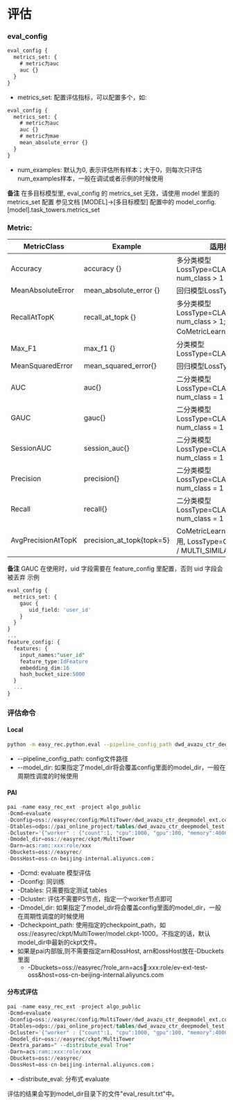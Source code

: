 # 评估

### eval_config

```sql
eval_config {
  metrics_set: {
    # metric为auc
    auc {}
  }
}
```

- metrics_set: 配置评估指标，可以配置多个，如:

```sql
eval_config {
  metrics_set: {
    # metric为auc
    auc {}
    # metric为mae
    mean_absolute_error {}
  }
}
```

- num_examples: 默认为0, 表示评估所有样本；大于0，则每次只评估num_examples样本，一般在调试或者示例的时候使用

**备注**
在多目标模型里, eval_config 的 metrics_set 无效，请使用 model 里面的 metrics_set 配置
参见文档 \[MODEL\]->\[多目标模型\] 配置中的 model_config.\[model\].task_towers.metrics_set

### Metric:

| MetricClass        | Example                   | 适用模型                                                                  |
| ------------------ | ------------------------- | --------------------------------------------------------------------- |
| Accuracy           | accuracy {}               | 多分类模型LossType=CLASSIFICATION, num_class > 1                           |
| MeanAbsoluteError  | mean_absolute_error {}    | 回归模型LossType=L2_LOSS                                                  |
| RecallAtTopK       | recall_at_topk {}         | 多分类模型LossType=CLASSIFICATION, num_class > 1; CoMetricLearningI2I模型    |
| Max_F1             | max_f1 {}                 | 分类模型LossType=CLASSIFICATION                                           |
| MeanSquaredError   | mean_squared_error{}      | 回归模型LossType=L2_LOSS                                                  |
| AUC                | auc{}                     | 二分类模型LossType=CLASSIFICATION, num_class = 1                           |
| GAUC               | gauc{}                    | 二分类模型LossType=CLASSIFICATION, num_class = 1                           |
| SessionAUC         | session_auc{}             | 二分类模型LossType=CLASSIFICATION, num_class = 1                           |
| Precision          | precision{}               | 二分类模型LossType=CLASSIFICATION, num_class = 1                           |
| Recall             | recall{}                  | 二分类模型LossType=CLASSIFICATION, num_class = 1                           |
| AvgPrecisionAtTopK | precision_at_topk{topk=5} | CoMetricLearningI2I模型专用, LossType=CIRCLE_LOSS / MULTI_SIMILARITY_LOSS |

**备注**
GAUC 在使用时，uid 字段需要在 feature_config 里配置，否则 uid 字段会被丢弃
示例

```sql
eval_config {
  metrics_set: {
    gauc {
       uid_field: 'user_id'
    }
  }
}
...
feature_config: {
  features: {
    input_names:"user_id"
    feature_type:IdFeature
    embedding_dim:16
    hash_bucket_size:5000
  }
  ...
}
```

### 评估命令

#### Local

```bash
python -m easy_rec.python.eval --pipeline_config_path dwd_avazu_ctr_deepmodel.config
```

- --pipeline_config_path: config文件路径
- --model_dir: 如果指定了model_dir将会覆盖config里面的model_dir，一般在周期性调度的时候使用

#### PAI

```sql
pai -name easy_rec_ext -project algo_public
-Dcmd=evaluate
-Dconfig=oss://easyrec/config/MultiTower/dwd_avazu_ctr_deepmodel_ext.config
-Dtables=odps://pai_online_project/tables/dwd_avazu_ctr_deepmodel_test
-Dcluster='{"worker" : {"count":1, "cpu":1000, "gpu":100, "memory":40000}}'
-Dmodel_dir=oss://easyrec/ckpt/MultiTower
-Darn=acs:ram::xxx:role/xxx
-Dbuckets=oss://easyrec/
-DossHost=oss-cn-beijing-internal.aliyuncs.com；
```

- -Dcmd: evaluate 模型评估
- -Dconfig: 同训练
- -Dtables: 只需要指定测试 tables
- -Dcluster: 评估不需要PS节点，指定一个worker节点即可
- -Dmodel_dir: 如果指定了model_dir将会覆盖config里面的model_dir，一般在周期性调度的时候使用
- -Dcheckpoint_path: 使用指定的checkpoint_path，如oss://easyrec/ckpt/MultiTower/model.ckpt-1000。不指定的话，默认model_dir中最新的ckpt文件。
- 如果是pai内部版,则不需要指定arn和ossHost, arn和ossHost放在-Dbuckets里面
  - -Dbuckets=oss://easyrec/?role_arn=acs:ram::xxx:role/ev-ext-test-oss&host=oss-cn-beijing-internal.aliyuncs.com

#### 分布式评估

```sql
pai -name easy_rec_ext -project algo_public
-Dcmd=evaluate
-Dconfig=oss://easyrec/config/MultiTower/dwd_avazu_ctr_deepmodel_ext.config
-Dtables=odps://pai_online_project/tables/dwd_avazu_ctr_deepmodel_test
-Dcluster='{"worker" : {"count":1, "cpu":1000, "gpu":100, "memory":40000}}'
-Dmodel_dir=oss://easyrec/ckpt/MultiTower
-Dextra_params=" --distribute_eval True"
-Darn=acs:ram::xxx:role/xxx
-Dbuckets=oss://easyrec/
-DossHost=oss-cn-beijing-internal.aliyuncs.com；
```

- -distribute_eval: 分布式 evaluate

评估的结果会写到model_dir目录下的文件"eval_result.txt"中。
